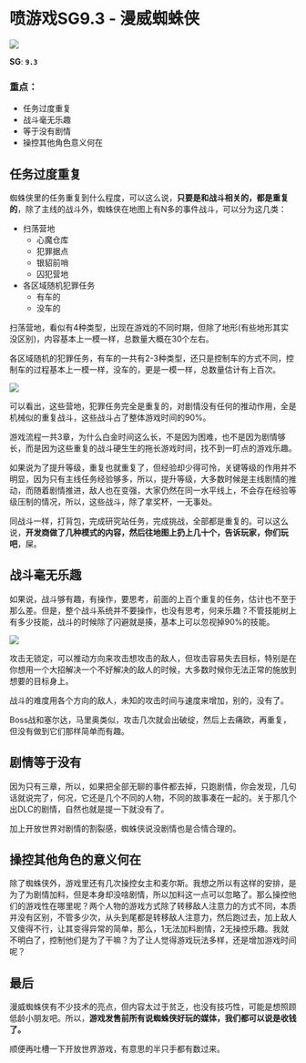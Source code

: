 # 喷游戏SG9.3 - 漫威蜘蛛侠

![](https://www.colorgamer.com/usr/uploads/2019/07/1782787085.jpg)

**SG**: **`9.3`**

### 重点：

+ 任务过度重复
+ 战斗毫无乐趣
+ 等于没有剧情
+ 操控其他角色意义何在

## 任务过度重复

蜘蛛侠里的任务重复到什么程度，可以这么说，**只要是和战斗相关的，都是重复的**，除了主线的战斗外，蜘蛛侠在地图上有N多的事件战斗，可以分为这几类：

+ 扫荡营地
  + 心魔仓库
  + 犯罪据点
  + 银貂前哨
  + 囚犯营地
+ 各区域随机犯罪任务
  + 有车的
  + 没车的

扫荡营地，看似有4种类型，出现在游戏的不同时期，但除了地形(有些地形其实没区别)，内容基本上一模一样，总数量大概在30个左右。

各区域随机的犯罪任务，有车的一共有2-3种类型，还只是控制车的方式不同，控制车的过程基本上一模一样，没车的，更是一模一样，总数量估计有上百次。

![](https://www.colorgamer.com/usr/uploads/2019/07/3938158874.jpg)

可以看出，这些营地，犯罪任务完全是重复的，对剧情没有任何的推动作用，全是机械似的重复战斗，这些战斗占了整体游戏时间的90%。

游戏流程一共3章，为什么白金时间这么长，不是因为困难，也不是因为剧情够长，而是因为这些重复的战斗硬生生的拖长游戏时间，找不到一盯点的游戏乐趣。

如果说为了提升等级，重复也就重复了，但经验却少得可怜，关键等级的作用并不明显，因为只有主线任务经验够多，所以，提升等级，大多数时候是主线剧情的推动，而随着剧情推进，敌人也在变强，大家仍然在同一水平线上，不会存在经验等级压制的情况，所以，这些战斗，除了拿奖杯，一无事处。

同战斗一样，打背包，完成研究站任务，完成挑战，全部都是重复的。可以这么说，**开发商做了几种模式的内容，然后往地图上扔上几十个，告诉玩家，你们玩吧**，屎。

## 战斗毫无乐趣

如果说，战斗够有趣，有操作，要思考，前面的上百个重复的任务，估计也不至于那么差。但是，整个战斗系统并不要操作，也没有思考，何来乐趣？不管技能树上有多少技能，战斗的时候除了闪避就是揍，基本上可以忽视掉90%的技能。

![](https://www.colorgamer.com/usr/uploads/2019/07/2259110322.jpg)

攻击无锁定，可以推动方向来攻击想攻击的敌人，但攻击容易失去目标，特别是在你想用一个大招解决一个不好解决的敌人的时候，大多数时候你无法正常的施放到想要的目标身上。

战斗的难度用各个方向的敌人，未知的攻击时间与速度来增加，别的，没有了。

Boss战和塞尔达，马里奥类似，攻击几次就会出破绽，然后上去痛欧，再重复，但没有做到它们那样简单而有趣。

## 剧情等于没有

因为只有三章，所以，如果把全部无聊的事件都去掉，只跑剧情，你会发现，几句话就说完了，何况，它还是几个不同的人物，不同的故事凑在一起的。关于那几个出DLC的剧情，自然也就是提一下就没有了。

加上开放世界对剧情的割裂感，蜘蛛侠说没剧情也是合情合理的。

## 操控其他角色的意义何在

除了蜘蛛侠外，游戏里还有几次操控女主和麦尔斯。我想之所以有这样的安排，是为了为剧情加料，但是本身却没啥剧情，所以加料这一点可以忽略了。那么操控他们的游戏性在哪里呢？两个人物的游戏方式除了转移敌人注意力的方式不同，本质并没有区别，不管多少次，从头到尾都是转移敌人注意力，然后跑过去，加上敌人又傻得不行，让其变得异常的简单，那么，1无法加料剧情，2无操控乐趣。我就不明白了，控制他们是为了干嘛？为了让人觉得游戏玩法多样，还是增加游戏时间呢？

## 最后

漫威蜘蛛侠有不少技术的亮点，但内容太过于贫乏，也没有技巧性，可能是想照顾低龄小朋友吧。所以，**游戏发售前所有说蜘蛛侠好玩的媒体，我们都可以说是收钱了。**

顺便再吐槽一下开放世界游戏，有意思的半只手都有数过来。

